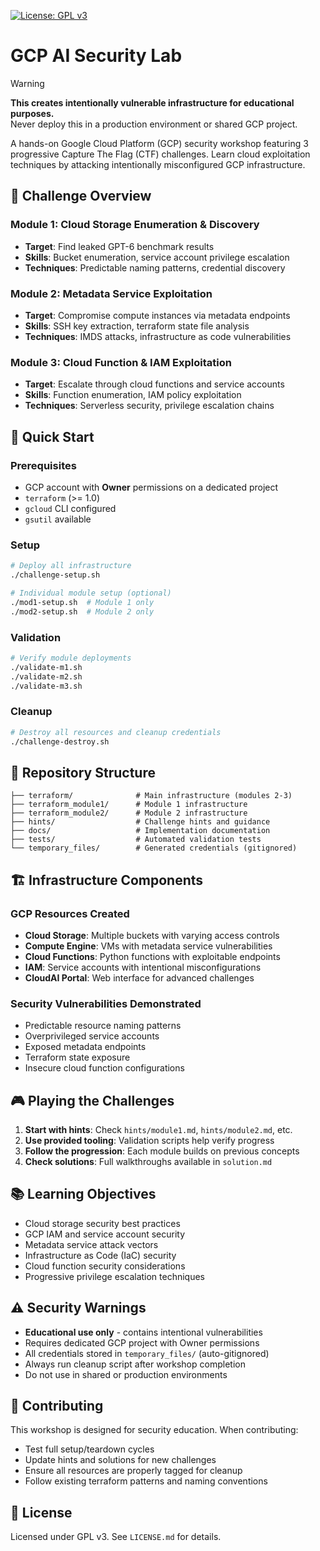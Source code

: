 [![License: GPL v3](https://img.shields.io/badge/License-GPL%20v3-blue.svg)](https://www.gnu.org/licenses/gpl-3.0)

# GCP AI Security Lab

> [!WARNING]  
> **This creates intentionally vulnerable infrastructure for educational purposes.**  
> Never deploy this in a production environment or shared GCP project.

A hands-on Google Cloud Platform (GCP) security workshop featuring 3 progressive Capture The Flag (CTF) challenges. Learn cloud exploitation techniques by attacking intentionally misconfigured GCP infrastructure.

## 🎯 Challenge Overview

### Module 1: Cloud Storage Enumeration & Discovery
- **Target**: Find leaked GPT-6 benchmark results
- **Skills**: Bucket enumeration, service account privilege escalation
- **Techniques**: Predictable naming patterns, credential discovery

### Module 2: Metadata Service Exploitation  
- **Target**: Compromise compute instances via metadata endpoints
- **Skills**: SSH key extraction, terraform state file analysis
- **Techniques**: IMDS attacks, infrastructure as code vulnerabilities

### Module 3: Cloud Function & IAM Exploitation
- **Target**: Escalate through cloud functions and service accounts
- **Skills**: Function enumeration, IAM policy exploitation  
- **Techniques**: Serverless security, privilege escalation chains

## 🚀 Quick Start

### Prerequisites
- GCP account with **Owner** permissions on a dedicated project
- `terraform` (>= 1.0)
- `gcloud` CLI configured
- `gsutil` available

### Setup
```bash
# Deploy all infrastructure
./challenge-setup.sh

# Individual module setup (optional)
./mod1-setup.sh  # Module 1 only
./mod2-setup.sh  # Module 2 only
```

### Validation
```bash
# Verify module deployments
./validate-m1.sh
./validate-m2.sh  
./validate-m3.sh
```

### Cleanup
```bash
# Destroy all resources and cleanup credentials
./challenge-destroy.sh
```

## 📁 Repository Structure

```
├── terraform/              # Main infrastructure (modules 2-3)
├── terraform_module1/      # Module 1 infrastructure  
├── terraform_module2/      # Module 2 infrastructure
├── hints/                  # Challenge hints and guidance
├── docs/                   # Implementation documentation
├── tests/                  # Automated validation tests
└── temporary_files/        # Generated credentials (gitignored)
```

## 🏗️ Infrastructure Components

### GCP Resources Created
- **Cloud Storage**: Multiple buckets with varying access controls
- **Compute Engine**: VMs with metadata service vulnerabilities
- **Cloud Functions**: Python functions with exploitable endpoints
- **IAM**: Service accounts with intentional misconfigurations
- **CloudAI Portal**: Web interface for advanced challenges

### Security Vulnerabilities Demonstrated
- Predictable resource naming patterns
- Overprivileged service accounts
- Exposed metadata endpoints
- Terraform state exposure
- Insecure cloud function configurations

## 🎮 Playing the Challenges

1. **Start with hints**: Check `hints/module1.md`, `hints/module2.md`, etc.
2. **Use provided tooling**: Validation scripts help verify progress
3. **Follow the progression**: Each module builds on previous concepts
4. **Check solutions**: Full walkthroughs available in `solution.md`

## 📚 Learning Objectives

- Cloud storage security best practices
- GCP IAM and service account security
- Metadata service attack vectors
- Infrastructure as Code (IaC) security
- Cloud function security considerations
- Progressive privilege escalation techniques

## ⚠️ Security Warnings

- **Educational use only** - contains intentional vulnerabilities
- Requires dedicated GCP project with Owner permissions  
- All credentials stored in `temporary_files/` (auto-gitignored)
- Always run cleanup script after workshop completion
- Do not use in shared or production environments

## 🤝 Contributing

This workshop is designed for security education. When contributing:
- Test full setup/teardown cycles
- Update hints and solutions for new challenges  
- Ensure all resources are properly tagged for cleanup
- Follow existing terraform patterns and naming conventions

## 📄 License

Licensed under GPL v3. See `LICENSE.md` for details. 